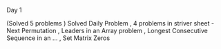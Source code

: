 Day 1

(Solved 5 problems )
Solved Daily Problem ,
4 problems in striver sheet - Next Permutation , Leaders in an Array problem , Longest Consecutive Sequence in an … , Set Matrix Zeros
